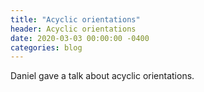 ```yaml
---
title: "Acyclic orientations"
header: Acyclic orientations
date: 2020-03-03 00:00:00 -0400
categories: blog
---
```


Daniel gave a talk about acyclic orientations.
